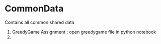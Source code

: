# CommonData
Contains all common shared data

1. GreedyGame Assignment : open greedygame file in python notebook
2. 
